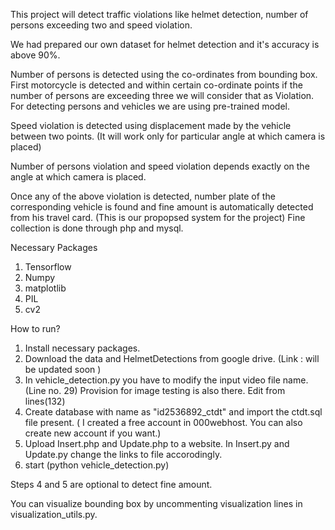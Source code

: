 This project will detect traffic violations like helmet detection, number of persons exceeding two and speed violation.

We had prepared our own dataset for helmet detection and it's accuracy is above 90%.

Number of persons is detected using the co-ordinates from bounding box. 
First motorcycle is detected and within certain co-ordinate points if the number of persons are exceeding three we will consider that as Violation. 
For detecting persons and vehicles we are using pre-trained model.

Speed violation is detected using displacement made by the vehicle between two points. (It will work only for particular angle at which camera is placed)

Number of persons violation and speed violation depends exactly on the angle at which camera is placed.

Once any of the above violation is detected, number plate of the corresponding vehicle is found and fine amount is automatically detected from his travel card. (This is our propopsed system for the project)
Fine collection is done through php and mysql.


Necessary Packages
1) Tensorflow
2) Numpy
3) matplotlib
4) PIL
5) cv2

How to run?

1) Install necessary packages.
2) Download the data and HelmetDetections from google drive. (Link : will be updated soon )
3) In vehicle_detection.py you have to modify the input video file name. (Line no. 29) Provision for image testing is also there. Edit from lines(132)
4) Create database with name as "id2536892_ctdt" and import the ctdt.sql file present. ( I created a free account in 000webhost. You can also create new account if you want.)
5) Upload Insert.php and Update.php to a website. In Insert.py and Update.py change the links to file accorodingly. 
6) start (python vehicle_detection.py)


Steps 4 and 5 are optional to detect fine amount.

You can visualize bounding box by uncommenting visualization lines in visualization_utils.py.



